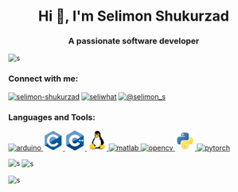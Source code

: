 <h1 align="center">Hi 👋, I'm Selimon Shukurzad</h1>
<h3 align="center">A passionate software developer</h3>

<p align="left"> <img src="https://komarev.com/ghpvc/?username=s&label=Profile%20views&color=0e75b6&style=flat" alt="s" /> </p>

<h3 align="left">Connect with me:</h3>
<p align="left">
<a href="https://linkedin.com/in/selimon-shukurzad" target="blank"><img align="center" src="https://raw.githubusercontent.com/rahuldkjain/github-profile-readme-generator/master/src/images/icons/Social/linked-in-alt.svg" alt="selimon-shukurzad" height="30" width="40" /></a>
<a href="https://www.youtube.com/channel/UCYs0NHL0E93YfgjA40c7qtA" target="blank"><img align="center" src="https://raw.githubusercontent.com/rahuldkjain/github-profile-readme-generator/master/src/images/icons/Social/youtube.svg" alt="seliwhat" height="30" width="40" /></a>
<a href="https://www.hackerrank.com/profile/selimon_s" target="blank"><img align="center" src="https://raw.githubusercontent.com/rahuldkjain/github-profile-readme-generator/master/src/images/icons/Social/hackerrank.svg" alt="@selimon_s" height="30" width="40" /></a>
</p>

<h3 align="left">Languages and Tools:</h3>
<p align="left"> <a href="https://www.arduino.cc/" target="_blank" rel="noreferrer"> <img src="https://cdn.worldvectorlogo.com/logos/arduino-1.svg" alt="arduino" width="40" height="40"/> </a> <a href="https://www.cprogramming.com/" target="_blank" rel="noreferrer"> <img src="https://raw.githubusercontent.com/devicons/devicon/master/icons/c/c-original.svg" alt="c" width="40" height="40"/> </a> <a href="https://www.w3schools.com/cpp/" target="_blank" rel="noreferrer"> <img src="https://raw.githubusercontent.com/devicons/devicon/master/icons/cplusplus/cplusplus-original.svg" alt="cplusplus" width="40" height="40"/> </a> <a href="https://www.linux.org/" target="_blank" rel="noreferrer"> <img src="https://raw.githubusercontent.com/devicons/devicon/master/icons/linux/linux-original.svg" alt="linux" width="40" height="40"/> </a> <a href="https://www.mathworks.com/" target="_blank" rel="noreferrer"> <img src="https://upload.wikimedia.org/wikipedia/commons/2/21/Matlab_Logo.png" alt="matlab" width="40" height="40"/> </a> <a href="https://opencv.org/" target="_blank" rel="noreferrer"> <img src="https://www.vectorlogo.zone/logos/opencv/opencv-icon.svg" alt="opencv" width="40" height="40"/> </a> <a href="https://www.python.org" target="_blank" rel="noreferrer"> <img src="https://raw.githubusercontent.com/devicons/devicon/master/icons/python/python-original.svg" alt="python" width="40" height="40"/> </a> <a href="https://pytorch.org/" target="_blank" rel="noreferrer"> <img src="https://www.vectorlogo.zone/logos/pytorch/pytorch-icon.svg" alt="pytorch" width="40" height="40"/> </a> </p>

<p><img align="left" src="https://github-readme-stats.vercel.app/api/top-langs?username=selimon2000&show_icons=true&locale=en&layout=compact" alt="s" /></p>

<p>&nbsp;<img align="center" src="https://github-readme-stats.vercel.app/api?username=s&show_icons=true&locale=en" alt="s" /></p>

<p><img align="center" src="https://github-readme-streak-stats.herokuapp.com/?user=s&" alt="s" /></p>
